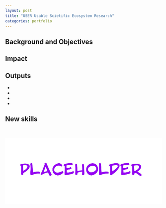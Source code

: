 ```yaml
---
layout: post
title: "USER Usable Scietific Ecosystem Research"
categories: portfolio
---
```


## Background and Objectives



## Impact




## Outputs
-
-
-
-


## New skills



<br />

![XX](https://raw.githubusercontent.com/Erioldoesdesign/erioldoesdesign.github.io/master/images/950x400.jpg "XX")